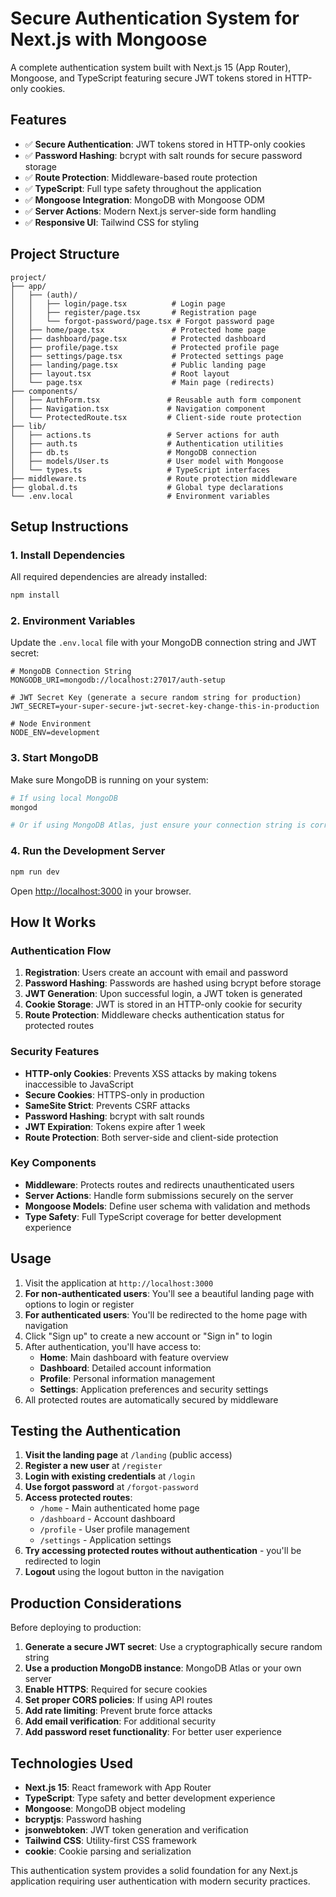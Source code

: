 # Secure Authentication System for Next.js with Mongoose

A complete authentication system built with Next.js 15 (App Router), Mongoose, and TypeScript featuring secure JWT tokens stored in HTTP-only cookies.

## Features

- ✅ **Secure Authentication**: JWT tokens stored in HTTP-only cookies
- ✅ **Password Hashing**: bcrypt with salt rounds for secure password storage
- ✅ **Route Protection**: Middleware-based route protection
- ✅ **TypeScript**: Full type safety throughout the application
- ✅ **Mongoose Integration**: MongoDB with Mongoose ODM
- ✅ **Server Actions**: Modern Next.js server-side form handling
- ✅ **Responsive UI**: Tailwind CSS for styling

## Project Structure

```
project/
├── app/
│   ├── (auth)/
│   │   ├── login/page.tsx          # Login page
│   │   ├── register/page.tsx       # Registration page
│   │   └── forgot-password/page.tsx # Forgot password page
│   ├── home/page.tsx               # Protected home page
│   ├── dashboard/page.tsx          # Protected dashboard
│   ├── profile/page.tsx            # Protected profile page
│   ├── settings/page.tsx           # Protected settings page
│   ├── landing/page.tsx            # Public landing page
│   ├── layout.tsx                  # Root layout
│   └── page.tsx                    # Main page (redirects)
├── components/
│   ├── AuthForm.tsx               # Reusable auth form component
│   ├── Navigation.tsx             # Navigation component
│   └── ProtectedRoute.tsx         # Client-side route protection
├── lib/
│   ├── actions.ts                 # Server actions for auth
│   ├── auth.ts                    # Authentication utilities
│   ├── db.ts                      # MongoDB connection
│   ├── models/User.ts             # User model with Mongoose
│   └── types.ts                   # TypeScript interfaces
├── middleware.ts                  # Route protection middleware
├── global.d.ts                    # Global type declarations
└── .env.local                     # Environment variables
```

## Setup Instructions

### 1. Install Dependencies

All required dependencies are already installed:

```bash
npm install
```

### 2. Environment Variables

Update the `.env.local` file with your MongoDB connection string and JWT secret:

```env
# MongoDB Connection String
MONGODB_URI=mongodb://localhost:27017/auth-setup

# JWT Secret Key (generate a secure random string for production)
JWT_SECRET=your-super-secure-jwt-secret-key-change-this-in-production

# Node Environment
NODE_ENV=development
```

### 3. Start MongoDB

Make sure MongoDB is running on your system:

```bash
# If using local MongoDB
mongod

# Or if using MongoDB Atlas, just ensure your connection string is correct
```

### 4. Run the Development Server

```bash
npm run dev
```

Open [http://localhost:3000](http://localhost:3000) in your browser.

## How It Works

### Authentication Flow

1. **Registration**: Users create an account with email and password
2. **Password Hashing**: Passwords are hashed using bcrypt before storage
3. **JWT Generation**: Upon successful login, a JWT token is generated
4. **Cookie Storage**: JWT is stored in an HTTP-only cookie for security
5. **Route Protection**: Middleware checks authentication status for protected routes

### Security Features

- **HTTP-only Cookies**: Prevents XSS attacks by making tokens inaccessible to JavaScript
- **Secure Cookies**: HTTPS-only in production
- **SameSite Strict**: Prevents CSRF attacks
- **Password Hashing**: bcrypt with salt rounds
- **JWT Expiration**: Tokens expire after 1 week
- **Route Protection**: Both server-side and client-side protection

### Key Components

- **Middleware**: Protects routes and redirects unauthenticated users
- **Server Actions**: Handle form submissions securely on the server
- **Mongoose Models**: Define user schema with validation and methods
- **Type Safety**: Full TypeScript coverage for better development experience

## Usage

1. Visit the application at `http://localhost:3000`
2. **For non-authenticated users**: You'll see a beautiful landing page with options to login or register
3. **For authenticated users**: You'll be redirected to the home page with navigation
4. Click "Sign up" to create a new account or "Sign in" to login
5. After authentication, you'll have access to:
   - **Home**: Main dashboard with feature overview
   - **Dashboard**: Detailed account information
   - **Profile**: Personal information management
   - **Settings**: Application preferences and security settings
6. All protected routes are automatically secured by middleware

## Testing the Authentication

1. **Visit the landing page** at `/landing` (public access)
2. **Register a new user** at `/register`
3. **Login with existing credentials** at `/login`
4. **Use forgot password** at `/forgot-password`
5. **Access protected routes**:
   - `/home` - Main authenticated home page
   - `/dashboard` - Account dashboard
   - `/profile` - User profile management
   - `/settings` - Application settings
6. **Try accessing protected routes without authentication** - you'll be redirected to login
7. **Logout** using the logout button in the navigation

## Production Considerations

Before deploying to production:

1. **Generate a secure JWT secret**: Use a cryptographically secure random string
2. **Use a production MongoDB instance**: MongoDB Atlas or your own server
3. **Enable HTTPS**: Required for secure cookies
4. **Set proper CORS policies**: If using API routes
5. **Add rate limiting**: Prevent brute force attacks
6. **Add email verification**: For additional security
7. **Add password reset functionality**: For better user experience

## Technologies Used

- **Next.js 15**: React framework with App Router
- **TypeScript**: Type safety and better development experience
- **Mongoose**: MongoDB object modeling
- **bcryptjs**: Password hashing
- **jsonwebtoken**: JWT token generation and verification
- **Tailwind CSS**: Utility-first CSS framework
- **cookie**: Cookie parsing and serialization

This authentication system provides a solid foundation for any Next.js application requiring user authentication with modern security practices.
